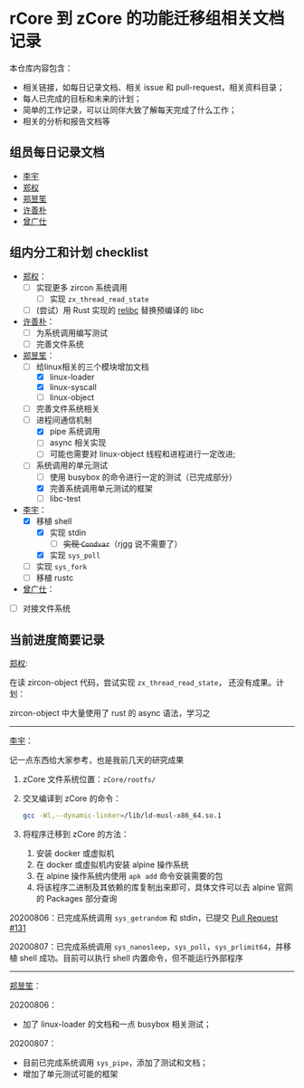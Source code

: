 # rCore 到 zCore 的功能迁移组相关文档记录

本仓库内容包含：

- 相关链接，如每日记录文档、相关 issue 和 pull-request，相关资料目录；
- 每人已完成的目标和未来的计划；
- 简单的工作记录，可以让同伴大致了解每天完成了什么工作；
- 相关的分析和报告文档等

## 组员每日记录文档

- [李宇](https://github.com/wfly1998/DailySchedule)
- [郑权](https://github.com/VitalyAnkh/learn/blob/master/Notebook/org/20200804025006-zcore_journal.org)
- [郑昱笙](https://github.com/yunwei37/os-summer-of-code-daily)
- [许善朴](https://github.com/xushanpu123)
- [曾广仕](https://github.com/NameAvailable319)

## 组内分工和计划 checklist

* [郑权](https://github.com/VitalyAnkh)：
  * [ ] 实现更多 zircon 系统调用
    * [ ] 实现 `zx_thread_read_state`
  * [ ] (尝试）用 Rust 实现的 [relibc](https://gitlab.redox-os.org/redox-os/relibc) 替换预编译的 libc
* [许善朴](https://github.com/xushanpu123)：
  * [ ] 为系统调用编写测试
  * [ ] 完善文件系统
* [郑昱笙](https://github.com/yunwei37)：
  * [ ] 给linux相关的三个模块增加文档
    * [x] linux-loader
    * [x] linux-syscall
    * [ ] linux-object 
  * [ ] 完善文件系统相关
  * [ ] 进程间通信机制
    * [x] pipe 系统调用
    * [ ] async 相关实现
    * [ ] 可能也需要对 linux-object 线程和进程进行一定改进;
  * [ ] 系统调用的单元测试
    * [ ] 使用 busybox 的命令进行一定的测试（已完成部分）
    * [x] 完善系统调用单元测试的框架
    * [ ] libc-test
* [李宇](https://github.com/wfly1998)：
  * [x] 移植 shell
    * [x] 实现 stdin
      * [ ] ~~实现 `Condvar`~~（rjgg 说不需要了）
    * [x] 实现 `sys_poll`
  * [ ] 实现 `sys_fork`
  * [ ] 移植 rustc
* [曾广仕](https://github.com/NameAvailable319)：
 * [ ] 对接文件系统

## 当前进度简要记录

[郑权](https://github.com/VitalyAnkh):

在读 zircon-object 代码，尝试实现 `zx_thread_read_state`， 还没有成果。计划：

 zircon-object 中大量使用了 rust 的 async 语法，学习之

---

[李宇](https://github.com/wfly1998)：

记一点东西给大家参考，也是我前几天的研究成果

1. zCore 文件系统位置：`zCore/rootfs/`

2. 交叉编译到 zCore 的命令：

   ```sh
   gcc -Wl,--dynamic-linker=/lib/ld-musl-x86_64.so.1
   ```

3. 将程序迁移到 zCore 的方法：

   1. 安装 docker 或虚拟机
   2. 在 docker 或虚拟机内安装 alpine 操作系统
   3. 在 alpine 操作系统内使用 `apk add` 命令安装需要的包
   4. 将该程序二进制及其依赖的库复制出来即可，具体文件可以去 alpine 官网的 Packages 部分查询

20200806：已完成系统调用 `sys_getrandom` 和 stdin，已提交 [Pull Request #131](https://github.com/rcore-os/zCore/pull/131)

20200807：已完成系统调用 `sys_nanosleep`，`sys_poll`，`sys_prlimit64`，并移植 shell 成功。目前可以执行 shell 内置命令，但不能运行外部程序

---

[郑昱笙](https://github.com/yunwei37)：

20200806：

- 加了 linux-loader 的文档和一点 busybox 相关测试；

20200807：

- 目前已完成系统调用 `sys_pipe`，添加了测试和文档；
- 增加了单元测试可能的框架
